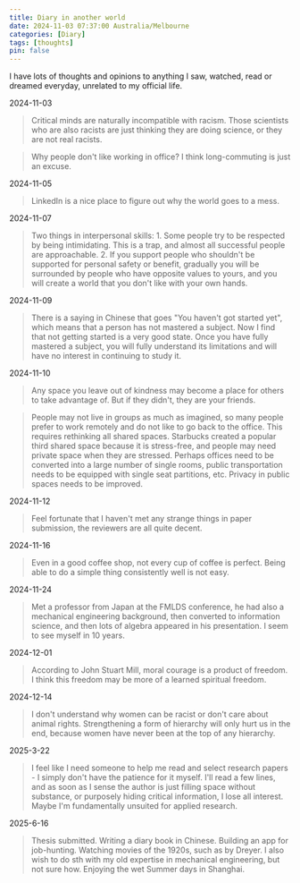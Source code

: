 ```yaml
---
title: Diary in another world
date: 2024-11-03 07:37:00 Australia/Melbourne
categories: [Diary]
tags: [thoughts]
pin: false
---
```


I have lots of thoughts and opinions to anything I saw, watched, read or dreamed everyday, unrelated to my official life. 

2024-11-03
>Critical minds are naturally incompatible with racism. Those scientists who are also racists are just thinking they are doing science, or they are not real racists.

>Why people don't like working in office? I think long-commuting is just an excuse.

2024-11-05
>LinkedIn is a nice place to figure out why the world goes to a mess. 

2024-11-07
>Two things in interpersonal skills: 1. Some people try to be respected by being intimidating. This is a trap, and almost all successful people are approachable. 2. If you support people who shouldn't be supported for personal safety or benefit, gradually you will be surrounded by people who have opposite values ​​to yours, and you will create a world that you don't like with your own hands.

2024-11-09
>There is a saying in Chinese that goes "You haven't got started yet", which means that a person has not mastered a subject. Now I find that not getting started is a very good state. Once you have fully mastered a subject, you will fully understand its limitations and will have no interest in continuing to study it.

2024-11-10
>Any space you leave out of kindness may become a place for others to take advantage of. But if they didn't, they are your friends.

>People may not live in groups as much as imagined, so many people prefer to work remotely and do not like to go back to the office. This requires rethinking all shared spaces. Starbucks created a popular third shared space because it is stress-free, and people may need private space when they are stressed. Perhaps offices need to be converted into a large number of single rooms, public transportation needs to be equipped with single seat partitions, etc. Privacy in public spaces needs to be improved.

2024-11-12
>Feel fortunate that I haven't met any strange things in paper submission, the reviewers are all quite decent. 

2024-11-16
>Even in a good coffee shop, not every cup of coffee is perfect. Being able to do a simple thing consistently well is not easy.

2024-11-24
>Met a professor from Japan at the FMLDS conference, he had also a mechanical engineering background, then converted to information science, and then lots of algebra appeared in his presentation. I seem to see myself in 10 years.

2024-12-01
>According to John Stuart Mill, moral courage is a product of freedom. I think this freedom may be more of a learned spiritual freedom.

2024-12-14
>I don't understand why women can be racist or don't care about animal rights. Strengthening a form of hierarchy will only hurt us in the end, because women have never been at the top of any hierarchy.

2025-3-22
>I feel like I need someone to help me read and select research papers - I simply don't have the patience for it myself. I'll read a few lines, and as soon as I sense the author is just filling space without substance, or purposely hiding critical information, I lose all interest. Maybe I'm fundamentally unsuited for applied research.

2025-6-16
>Thesis submitted. Writing a diary book in Chinese. Building an app for job-hunting. Watching movies of the 1920s, such as <The Passion of Joan of Arc> by Dreyer. I also wish to do sth with my old expertise in mechanical engineering, but not sure how. Enjoying the wet Summer days in Shanghai.